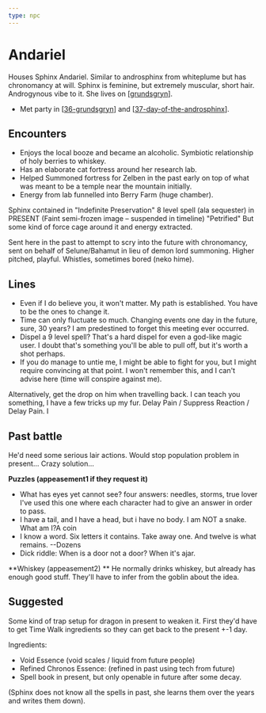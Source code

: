 ```yaml
---
type: npc
---
```


# Andariel
Houses Sphinx Andariel. Similar to androsphinx from whiteplume but has chronomancy at will.
Sphinx is feminine, but extremely muscular, short hair. Androgynous vibe to it. She lives on [[grundsgryn]].

- Met party in [[36-grundsgryn]] and [[37-day-of-the-androsphinx]].

## Encounters
- Enjoys the local booze and became an alcoholic. Symbiotic relationship of holy berries to whiskey.
- Has an elaborate cat fortress  around her research lab.
- Helped Summoned fortress for Zelben in the past early on top of what was meant to be a temple near the mountain initially.
- Energy from lab funnelled into Berry Farm (huge chamber).

Sphinx contained in "Indefinite Preservation" 8 level spell (ala sequester) in PRESENT
(Faint semi-frozen image – suspended in timeline) "Petrified"
But some kind of force cage around it and energy extracted.

 Sent here in the past to attempt to scry into the future with chronomancy, sent on behalf of Selune/Bahamut in lieu of demon lord summoning.
Higher pitched, playful. Whistles, sometimes bored (neko hime).

## Lines
- Even if I do believe you, it won't matter. My path is established. You have to be the ones to change it.
- Time can only fluctuate so much. Changing events one day in the future, sure, 30 years? I am predestined to forget this meeting ever occurred.
- Dispel a 9 level spell? That's a hard dispel for even a god-like magic user. I doubt that's something you'll be able to pull off, but it's worth a shot perhaps.
- If you do manage to untie me, I might be able to fight for you, but I might require convincing at that point. I won't remember this, and I can't advise here (time will conspire against me).

Alternatively, get the drop on him when travelling back. I can teach you something, I have a few tricks up my fur. Delay Pain / Suppress Reaction / Delay Pain. I

## Past battle
He'd need some serious lair actions. Would stop population problem in present...
Crazy solution...

**Puzzles (appeasement1 if they request it)**
- What has eyes yet cannot see? four answers: needles, storms,  true lover I've used this one where each character had to give an answer in order to pass.
- I have a tail, and I have a head, but i have no body. I am NOT a snake. What am I?A coin
- I know a word. Six letters it contains. Take away one. And twelve is what remains. --Dozens
- Dick riddle: When is a door not a door? When it's ajar.

**Whiskey (appeasement2) **
He normally drinks whiskey, but already has enough good stuff. They'll have to infer from the goblin about the idea.

## Suggested
Some kind of trap setup for dragon in present to weaken it.
First they'd have to get Time Walk ingredients so they can get back to the present +-1 day.

Ingredients:
- Void Essence (void scales / liquid from future people)
- Refined Chronos Essence: (refined in past using tech from future)
- Spell book in present, but only openable in future after some decay.

(Sphinx does not know all the spells in past, she learns them over the years and writes them down).

[//begin]: # "Autogenerated link references for markdown compatibility"
[grundsgryn]: ../seaofbones/grundsgryn "Grundsgryn"
[36-grundsgryn]: ../recaps/36-grundsgryn "36-grundsgryn"
[37-day-of-the-androsphinx]: ../recaps/37-day-of-the-androsphinx "37-day-of-the-androsphinx"
[//end]: # "Autogenerated link references"
